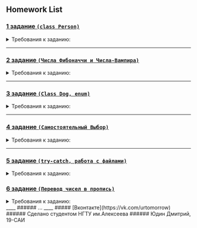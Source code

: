 ## Homework List

### [1 задание `(class Person)`](https://github.com/europeec/java-rep/blob/master/homework/src/First.java)
<details>
  <summary>Требования к заданию:</summary>
  
     1. Создать класс Person с свойствами: Имя, Возраст, Модель телефона, Номер телефона 
     2. Создать конструктор для дефолтных параметров
     3. Создать метод вывода информации
     4. Создать 2 экземпляра класса
     5. Вывести их данные на экран
     6. Создать метод изменения модели телефона и/или номера телефона
     7. Добавить проверку корректности ввода номера телефона
     8*. Создать метод сравнения экземпляров
     9*. Создать экземпляры из консоли ( больше 2х )
     10*. Показывать доступные экзепляры ( их количество )
    
</details>

____

### [2 задание `(Числа Фибоначчи и Числа-Вампира)`](https://github.com/europeec/java-rep/blob/master/homework/src/Second.java)
<details>
  <summary>Требования к заданию:</summary>
  
     1. Напишите функцию, которая будет возвращать последовательность Фибоначчи 
     (кол-во элементов в которой ровно числу аргумента)
     2. Найти 4х значные числа - вампира
    
</details>

____


### [3 задание `(Class Dog, enum)`](https://github.com/europeec/java-rep/blob/master/homework/src/Third.java)
<details>
  <summary>Требования к заданию:</summary>
  
     1. Создайте класс Dog с перегруженным методом bark().
     2. Создайте перечисление с назаваниями шести типов бумажных денег. 
        Создайте Switch по всем типам денег с выводом расширенной информации
        о них. Дайте пользователю выбрать валюту, для которой он хочет получить 
        информацию.
     
    
</details>

____


### [4 задание `(Самостоятельный Выбор)`](https://github.com/europeec/java-rep/blob/master/homework/src/Fourth.java)
<details>
  <summary>Требования к заданию:</summary>
  
     1. Самостоятельно напишите код, по пройденному материалу.
     2. Обязательно включает в себя 2 класса.
    
</details>

____


### [5 задание `(try-catch, работа с файлами)`](https://github.com/europeec/java-rep/blob/master/homework/src/Fiveth.java)
<details>
  <summary>Требования к заданию:</summary>
  
     1. На вход принимает 2 числа. Обработать try-catch исключения.
     2. Написать программу, которая создает файл, 
     записывает туда 200 рандомных значений (только 1 раз!),
     и выводящая значение по введенному индексу полученного от пользователя. 
     *Хранить в виде: 19: 21
     3*.На входе имеем 2 файла с пользовательскими датами. 
     Задача поменять местами данные из одного файла в другой. 
     Все символы должны идти в обратном порядке.
    
</details>

### [6 задание `(Перевод чисел в пропись)`](https://github.com/europeec/java-rep/blob/master/homework/src/Sixth.java)
<details>
  <summary>Требования к заданию:</summary>
  
     Написать программу, которая принимает на вход число в виде строки* и 
     выводит расшифровку этого числа словами.
     Пример: 256 - two hundread fifty six
     Диапазон чисел: unsigned long 
    
</details>
____
###### ...
____
##### [Вконтакте](https://vk.com/urtomorrow) 
###### Сделано студентом НГТУ им.Алексеева
###### Юдин Дмитрий, 19-САИ

